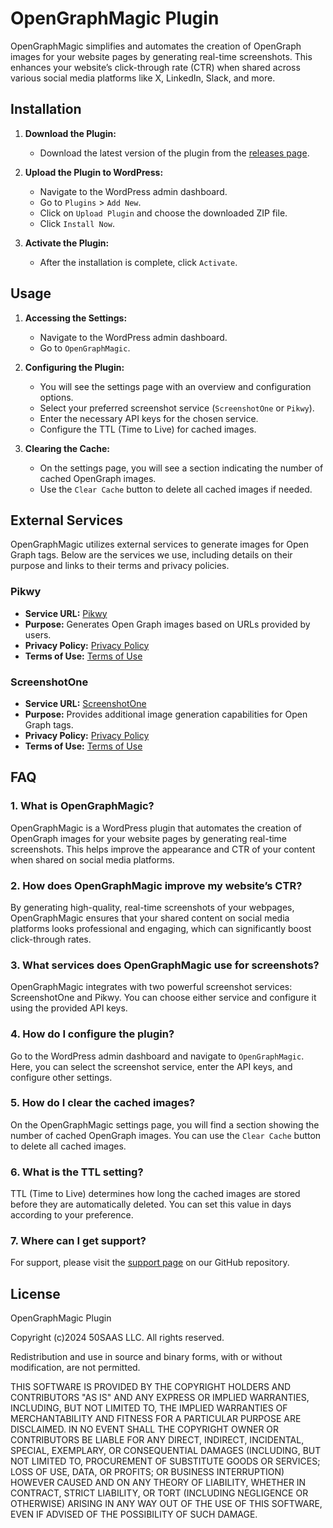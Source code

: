 # OpenGraphMagic Plugin

OpenGraphMagic simplifies and automates the creation of OpenGraph images for your website pages by generating real-time screenshots. This enhances your website’s click-through rate (CTR) when shared across various social media platforms like X, LinkedIn, Slack, and more.

## Installation

1. **Download the Plugin:**
    - Download the latest version of the plugin from the [releases page](https://opengraphmagic.com/).

2. **Upload the Plugin to WordPress:**
    - Navigate to the WordPress admin dashboard.
    - Go to `Plugins` > `Add New`.
    - Click on `Upload Plugin` and choose the downloaded ZIP file.
    - Click `Install Now`.

3. **Activate the Plugin:**
    - After the installation is complete, click `Activate`.

## Usage

1. **Accessing the Settings:**
    - Navigate to the WordPress admin dashboard.
    - Go to `OpenGraphMagic`.

2. **Configuring the Plugin:**
    - You will see the settings page with an overview and configuration options.
    - Select your preferred screenshot service (`ScreenshotOne` or `Pikwy`).
    - Enter the necessary API keys for the chosen service.
    - Configure the TTL (Time to Live) for cached images.

3. **Clearing the Cache:**
    - On the settings page, you will see a section indicating the number of cached OpenGraph images.
    - Use the `Clear Cache` button to delete all cached images if needed.

## External Services

OpenGraphMagic utilizes external services to generate images for Open Graph tags. Below are the services we use, including details on their purpose and links to their terms and privacy policies.

### Pikwy

- **Service URL:** [Pikwy](https://pikwy.com/)
- **Purpose:** Generates Open Graph images based on URLs provided by users.
- **Privacy Policy:** [Privacy Policy](https://pikwy.com/policy)
- **Terms of Use:** [Terms of Use](https://pikwy.com/terms)

### ScreenshotOne

- **Service URL:** [ScreenshotOne](https://screenshotone.com/)
- **Purpose:** Provides additional image generation capabilities for Open Graph tags.
- **Privacy Policy:** [Privacy Policy](https://screenshotone.com/privacy-policy/)
- **Terms of Use:** [Terms of Use](https://screenshotone.com/terms-of-service/)


## FAQ

### 1. What is OpenGraphMagic?
OpenGraphMagic is a WordPress plugin that automates the creation of OpenGraph images for your website pages by generating real-time screenshots. This helps improve the appearance and CTR of your content when shared on social media platforms.

### 2. How does OpenGraphMagic improve my website’s CTR?
By generating high-quality, real-time screenshots of your webpages, OpenGraphMagic ensures that your shared content on social media platforms looks professional and engaging, which can significantly boost click-through rates.

### 3. What services does OpenGraphMagic use for screenshots?
OpenGraphMagic integrates with two powerful screenshot services: ScreenshotOne and Pikwy. You can choose either service and configure it using the provided API keys.

### 4. How do I configure the plugin?
Go to the WordPress admin dashboard and navigate to `OpenGraphMagic`. Here, you can select the screenshot service, enter the API keys, and configure other settings.

### 5. How do I clear the cached images?
On the OpenGraphMagic settings page, you will find a section showing the number of cached OpenGraph images. You can use the `Clear Cache` button to delete all cached images.

### 6. What is the TTL setting?
TTL (Time to Live) determines how long the cached images are stored before they are automatically deleted. You can set this value in days according to your preference.

### 7. Where can I get support?
For support, please visit the [support page](https://opengraphmagic.com/) on our GitHub repository.

## License
OpenGraphMagic Plugin

Copyright (c)2024 50SAAS LLC. All rights reserved.

Redistribution and use in source and binary forms, with or without modification, are not permitted.

THIS SOFTWARE IS PROVIDED BY THE COPYRIGHT HOLDERS AND CONTRIBUTORS "AS IS" AND ANY EXPRESS OR IMPLIED WARRANTIES, INCLUDING, BUT NOT LIMITED TO, THE IMPLIED WARRANTIES OF MERCHANTABILITY AND FITNESS FOR A PARTICULAR PURPOSE ARE DISCLAIMED. IN NO EVENT SHALL THE COPYRIGHT OWNER OR CONTRIBUTORS BE LIABLE FOR ANY DIRECT, INDIRECT, INCIDENTAL, SPECIAL, EXEMPLARY, OR CONSEQUENTIAL DAMAGES (INCLUDING, BUT NOT LIMITED TO, PROCUREMENT OF SUBSTITUTE GOODS OR SERVICES; LOSS OF USE, DATA, OR PROFITS; OR BUSINESS INTERRUPTION) HOWEVER CAUSED AND ON ANY THEORY OF LIABILITY, WHETHER IN CONTRACT, STRICT LIABILITY, OR TORT (INCLUDING NEGLIGENCE OR OTHERWISE) ARISING IN ANY WAY OUT OF THE USE OF THIS SOFTWARE, EVEN IF ADVISED OF THE POSSIBILITY OF SUCH DAMAGE.
